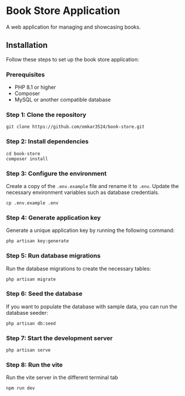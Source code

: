 # Book Store Application

A web application for managing and showcasing books.

## Installation

Follow these steps to set up the book store application:

### Prerequisites

- PHP 8.1 or higher
- Composer
- MySQL or another compatible database

### Step 1: Clone the repository
```
git clone https://github.com/omkar3524/book-store.git
```
### Step 2: Install dependencies
```
cd book-store
composer install
```

### Step 3: Configure the environment

Create a copy of the `.env.example` file and rename it to `.env`. Update the necessary environment variables such as database credentials.
```
cp .env.example .env
```

### Step 4: Generate application key

Generate a unique application key by running the following command:
```
php artisan key:generate
```

### Step 5: Run database migrations

Run the database migrations to create the necessary tables:
```
php artisan migrate
```

### Step 6: Seed the database

If you want to populate the database with sample data, you can run the database seeder:
```
php artisan db:seed
```
### Step 7: Start the development server
```
php artisan serve
```

### Step 8: Run the vite
Run the vite server in the different terminal tab
```
npm run dev
```